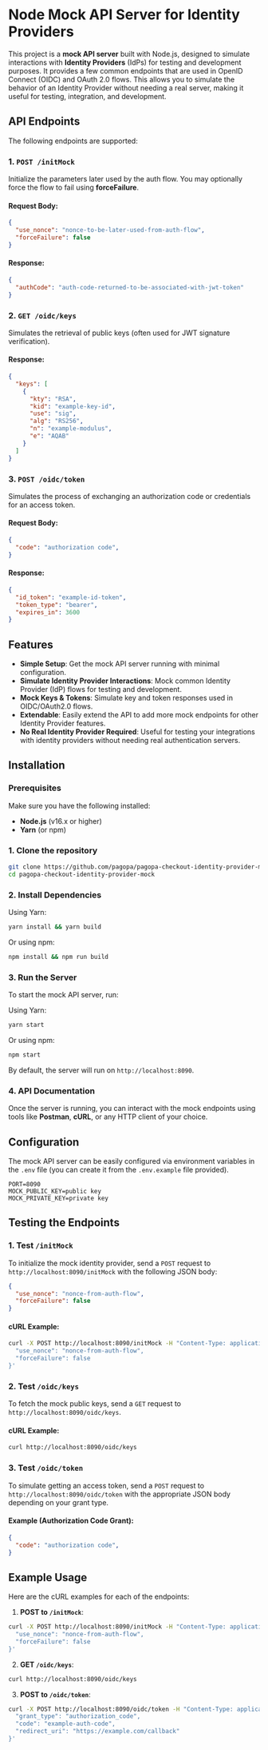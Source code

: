 # Node Mock API Server for Identity Providers

This project is a **mock API server** built with Node.js, designed to simulate interactions with **Identity Providers** (IdPs) for testing and development purposes. It provides a few common endpoints that are used in OpenID Connect (OIDC) and OAuth 2.0 flows. This allows you to simulate the behavior of an Identity Provider without needing a real server, making it useful for testing, integration, and development.

## API Endpoints

The following endpoints are supported:

### 1. `POST /initMock`

Initialize the parameters later used by the auth flow. You may optionally force the flow to fail using **forceFailure**.

#### Request Body:

```json
{
  "use_nonce": "nonce-to-be-later-used-from-auth-flow",
  "forceFailure": false
}
```

#### Response:

```json
{
  "authCode": "auth-code-returned-to-be-associated-with-jwt-token"
}
```

### 2. `GET /oidc/keys`

Simulates the retrieval of public keys (often used for JWT signature verification).

#### Response:

```json
{
  "keys": [
    {
      "kty": "RSA",
      "kid": "example-key-id",
      "use": "sig",
      "alg": "RS256",
      "n": "example-modulus",
      "e": "AQAB"
    }
  ]
}
```

### 3. `POST /oidc/token`

Simulates the process of exchanging an authorization code or credentials for an access token.

#### Request Body:

```json
{
  "code": "authorization code",
}
```

#### Response:

```json
{
  "id_token": "example-id-token",
  "token_type": "bearer",
  "expires_in": 3600
}
```

## Features

- **Simple Setup**: Get the mock API server running with minimal configuration.
- **Simulate Identity Provider Interactions**: Mock common Identity Provider (IdP) flows for testing and development.
- **Mock Keys & Tokens**: Simulate key and token responses used in OIDC/OAuth2.0 flows.
- **Extendable**: Easily extend the API to add more mock endpoints for other Identity Provider features.
- **No Real Identity Provider Required**: Useful for testing your integrations with identity providers without needing real authentication servers.

## Installation

### Prerequisites

Make sure you have the following installed:

- **Node.js** (v16.x or higher)
- **Yarn** (or npm)

### 1. Clone the repository

```bash
git clone https://github.com/pagopa/pagopa-checkout-identity-provider-mock.git
cd pagopa-checkout-identity-provider-mock
```

### 2. Install Dependencies

Using Yarn:

```bash
yarn install && yarn build
```

Or using npm:

```bash
npm install && npm run build
```

### 3. Run the Server

To start the mock API server, run:

Using Yarn:

```bash
yarn start
```

Or using npm:

```bash
npm start
```

By default, the server will run on `http://localhost:8090`.

### 4. API Documentation

Once the server is running, you can interact with the mock endpoints using tools like **Postman**, **cURL**, or any HTTP client of your choice.

## Configuration

The mock API server can be easily configured via environment variables in the `.env` file (you can create it from the `.env.example` file provided).

```env
PORT=8090
MOCK_PUBLIC_KEY=public key
MOCK_PRIVATE_KEY=private key
```

## Testing the Endpoints

### 1. Test `/initMock`

To initialize the mock identity provider, send a `POST` request to `http://localhost:8090/initMock` with the following JSON body:

```json
{
  "use_nonce": "nonce-from-auth-flow",
  "forceFailure": false
}
```

#### cURL Example:

```bash
curl -X POST http://localhost:8090/initMock -H "Content-Type: application/json" -d '{
  "use_nonce": "nonce-from-auth-flow",
  "forceFailure": false
}'
```

### 2. Test `/oidc/keys`

To fetch the mock public keys, send a `GET` request to `http://localhost:8090/oidc/keys`.

#### cURL Example:

```bash
curl http://localhost:8090/oidc/keys
```

### 3. Test `/oidc/token`

To simulate getting an access token, send a `POST` request to `http://localhost:8090/oidc/token` with the appropriate JSON body depending on your grant type.

#### Example (Authorization Code Grant):

```json
{
  "code": "authorization code",
}
```

## Example Usage

Here are the cURL examples for each of the endpoints:

1. **POST to `/initMock`**:

```bash
curl -X POST http://localhost:8090/initMock -H "Content-Type: application/json" -d '{
  "use_nonce": "nonce-from-auth-flow",
  "forceFailure": false
}'
```

2. **GET `/oidc/keys`**:

```bash
curl http://localhost:8090/oidc/keys
```

3. **POST to `/oidc/token`**:

```bash
curl -X POST http://localhost:8090/oidc/token -H "Content-Type: application/json" -d '{
  "grant_type": "authorization_code",
  "code": "example-auth-code",
  "redirect_uri": "https://example.com/callback"
}'
```
